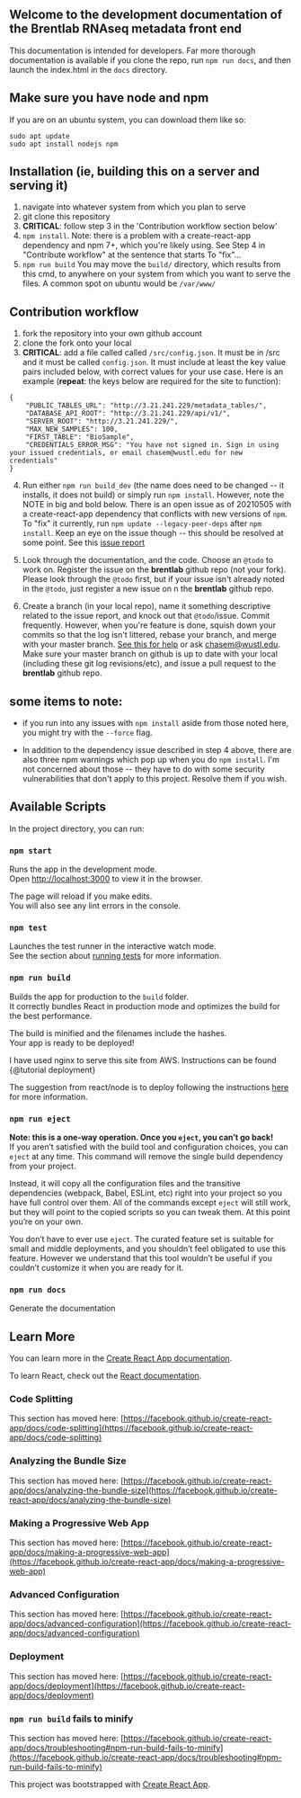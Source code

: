 ## Welcome to the development documentation of the Brentlab RNAseq metadata front end  

This documentation is intended for developers. Far more thorough documentation is available if you clone the repo, run `npm run docs`, and then launch the index.html in the `docs` directory.

## Make sure you have node and npm
If you are on an ubuntu system, you can download them like so:
```
sudo apt update
sudo apt install nodejs npm
```

## Installation (ie, building this on a server and serving it)
1. navigate into whatever system from which you plan to serve
2. git clone this repository
3. __CRITICAL__: follow step 3 in the 'Contribution workflow section below'
4. `npm install`. Note: there is a problem with a create-react-app dependency and npm 7+, which you're likely using. See Step 4 in "Contribute workflow" at the sentence that starts To "fix"...
5. `npm run build` You may move the `build/` directory, which results from this cmd, to anywhere on your system from which you want to serve the files. A common spot on ubuntu would be `/var/www/`
## Contribution workflow
1. fork the repository into your own github account
2. clone the fork onto your local
3. __CRITICAL__: add a file called called `/src/config.json`. It must be in /src and it must be called `config.json`. It must include at least the key value pairs included below, with correct values for your use case. Here is an example (__repeat__: the keys below are required for the site to function): 

```
{
    "PUBLIC_TABLES_URL": "http://3.21.241.229/metadata_tables/",
    "DATABASE_API_ROOT": "http://3.21.241.229/api/v1/",
    "SERVER_ROOT": "http://3.21.241.229/",
    "MAX_NEW_SAMPLES": 100,
    "FIRST_TABLE": "BioSample",
    "CREDENTIALS_ERROR_MSG": "You have not signed in. Sign in using your issued credentials, or email chasem@wustl.edu for new credentials"
}
```
4. Run either `npm run build_dev` (the name does need to be changed -- it installs, it does not build) or simply run `npm install`. However, note the NOTE in big and bold below. There is an open issue as of 20210505 with a create-react-app dependency that conflicts with new versions of `npm`. To "fix" it currently, run `npm update --legacy-peer-deps` after `npm install`. Keep an eye on the issue though -- this should be resolved at some point. See this [issue report](https://github.com/facebook/create-react-app/issues/10811)

5. Look through the documentation, and the code. Choose an `@todo` to work on. Register the issue on the __brentlab__ github repo (not your fork). Please look through the `@todo` first, but if your issue isn't already noted in the `@todo`, just register a new issue on n the __brentlab__ github repo. 

6. Create a branch (in your local repo), name it something descriptive related to the issue report, and knock out that `@todo`/issue. Commit frequently. However, when you're feature is done, squish down your commits so that the log isn't littered, rebase your branch, and merge with your master branch. [See this for help](https://www.atlassian.com/git/tutorials/rewriting-history/git-rebase) or ask chasem@wustl.edu. Make sure your master branch on github is up to date with your local (including these git log revisions/etc), and issue a pull request to the __brentlab__ github repo.

## some items to note:

- if you run into any issues with `npm install` aside from those noted here, you might try with the `--force` flag.

- In addition to the dependency issue described in step 4 above, there are also three npm warnings which pop up when you do `npm install`. I'm not concerned about those -- they have to do with some security vulnerabilities that don't apply to this project. Resolve them if you wish.

## Available Scripts

In the project directory, you can run:

### `npm start`

Runs the app in the development mode.\
Open [http://localhost:3000](http://localhost:3000) to view it in the browser.

The page will reload if you make edits.\
You will also see any lint errors in the console.

### `npm test`

Launches the test runner in the interactive watch mode.\
See the section about [running tests](https://facebook.github.io/create-react-app/docs/running-tests) for more information.

### `npm run build`

Builds the app for production to the `build` folder.\
It correctly bundles React in production mode and optimizes the build for the best performance.

The build is minified and the filenames include the hashes.\
Your app is ready to be deployed!

I have used nginx to serve this site from AWS. Instructions can be found {@tutorial deployment}

The suggestion from react/node is to deploy following the instructions [here](https://facebook.github.io/create-react-app/docs/deployment) for more information.

### `npm run eject`  
**Note: this is a one-way operation. Once you `eject`, you can’t go back!**  
If you aren’t satisfied with the build tool and configuration choices, you can `eject` at any time. This command will remove the single build dependency from your project.

Instead, it will copy all the configuration files and the transitive dependencies (webpack, Babel, ESLint, etc) right into your project so you have full control over them. All of the commands except `eject` will still work, but they will point to the copied scripts so you can tweak them. At this point you’re on your own.

You don’t have to ever use `eject`. The curated feature set is suitable for small and middle deployments, and you shouldn’t feel obligated to use this feature. However we understand that this tool wouldn’t be useful if you couldn’t customize it when you are ready for it.

### `npm run docs`  
Generate the documentation  

## Learn More

You can learn more in the [Create React App documentation](https://facebook.github.io/create-react-app/docs/getting-started).

To learn React, check out the [React documentation](https://reactjs.org/).

### Code Splitting

This section has moved here: [https://facebook.github.io/create-react-app/docs/code-splitting](https://facebook.github.io/create-react-app/docs/code-splitting)

### Analyzing the Bundle Size

This section has moved here: [https://facebook.github.io/create-react-app/docs/analyzing-the-bundle-size](https://facebook.github.io/create-react-app/docs/analyzing-the-bundle-size)

### Making a Progressive Web App

This section has moved here: [https://facebook.github.io/create-react-app/docs/making-a-progressive-web-app](https://facebook.github.io/create-react-app/docs/making-a-progressive-web-app)

### Advanced Configuration

This section has moved here: [https://facebook.github.io/create-react-app/docs/advanced-configuration](https://facebook.github.io/create-react-app/docs/advanced-configuration)

### Deployment

This section has moved here: [https://facebook.github.io/create-react-app/docs/deployment](https://facebook.github.io/create-react-app/docs/deployment)

### `npm run build` fails to minify

This section has moved here: [https://facebook.github.io/create-react-app/docs/troubleshooting#npm-run-build-fails-to-minify](https://facebook.github.io/create-react-app/docs/troubleshooting#npm-run-build-fails-to-minify)


This project was bootstrapped with [Create React App](https://github.com/facebook/create-react-app).
